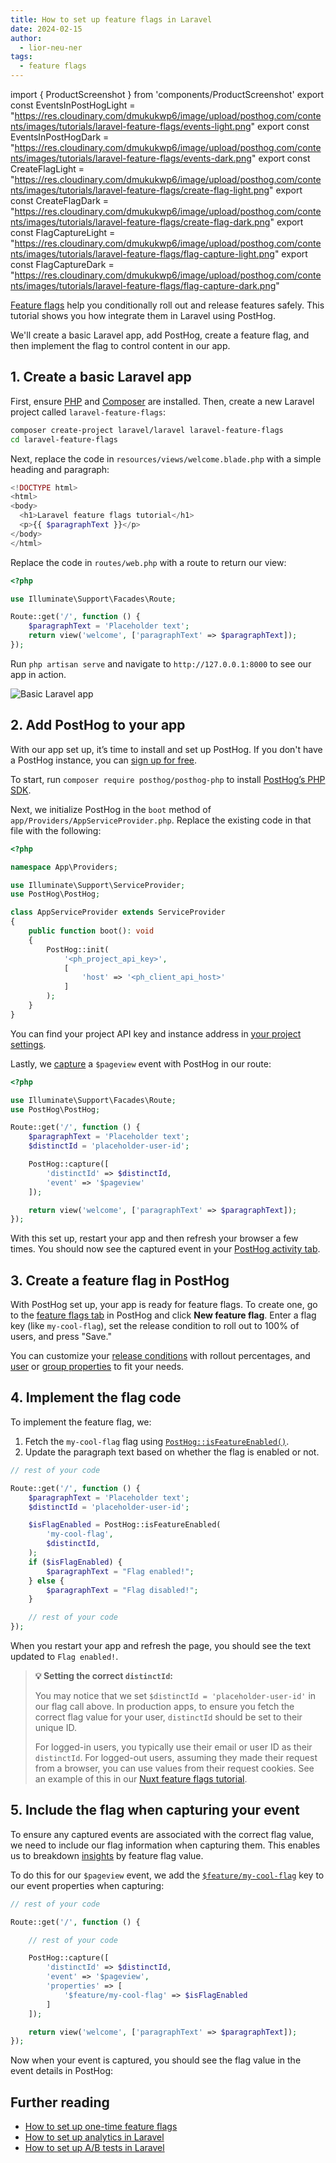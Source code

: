 ```yaml
---
title: How to set up feature flags in Laravel
date: 2024-02-15
author:
  - lior-neu-ner
tags:
  - feature flags
---
```


import { ProductScreenshot } from 'components/ProductScreenshot'
export const EventsInPostHogLight = "https://res.cloudinary.com/dmukukwp6/image/upload/posthog.com/contents/images/tutorials/laravel-feature-flags/events-light.png"
export const EventsInPostHogDark = "https://res.cloudinary.com/dmukukwp6/image/upload/posthog.com/contents/images/tutorials/laravel-feature-flags/events-dark.png"
export const CreateFlagLight = "https://res.cloudinary.com/dmukukwp6/image/upload/posthog.com/contents/images/tutorials/laravel-feature-flags/create-flag-light.png"
export const CreateFlagDark = "https://res.cloudinary.com/dmukukwp6/image/upload/posthog.com/contents/images/tutorials/laravel-feature-flags/create-flag-dark.png"
export const FlagCaptureLight = "https://res.cloudinary.com/dmukukwp6/image/upload/posthog.com/contents/images/tutorials/laravel-feature-flags/flag-capture-light.png"
export const FlagCaptureDark = "https://res.cloudinary.com/dmukukwp6/image/upload/posthog.com/contents/images/tutorials/laravel-feature-flags/flag-capture-dark.png"

[Feature flags](/feature-flags) help you conditionally roll out and release features safely. This tutorial shows you how integrate them in Laravel using PostHog. 

We'll create a basic Laravel app, add PostHog, create a feature flag, and then implement the flag to control content in our app.

## 1. Create a basic Laravel app

First, ensure [PHP](https://www.php.net/manual/en/install.php) and [Composer](https://getcomposer.org/) are installed. Then, create a new Laravel project called `laravel-feature-flags`:

```bash
composer create-project laravel/laravel laravel-feature-flags
cd laravel-feature-flags
```

Next, replace the code in `resources/views/welcome.blade.php` with a simple heading and paragraph:

```php file=resources/views/welcome.blade.php
<!DOCTYPE html>
<html>
<body>
  <h1>Laravel feature flags tutorial</h1>
  <p>{{ $paragraphText }}</p>
</body>
</html>
```

Replace the code in `routes/web.php` with a route to return our view:

```php file=routes/web.php
<?php

use Illuminate\Support\Facades\Route;

Route::get('/', function () {
    $paragraphText = 'Placeholder text';
    return view('welcome', ['paragraphText' => $paragraphText]);
});
```

Run `php artisan serve` and navigate to `http://127.0.0.1:8000` to see our app in action.

![Basic Laravel app](https://res.cloudinary.com/dmukukwp6/image/upload/v1710055416/posthog.com/contents/images/tutorials/laravel-feature-flags/basic-app.png)

## 2. Add PostHog to your app

With our app set up, it’s time to install and set up PostHog. If you don't have a PostHog instance, you can [sign up for free](https://us.posthog.com/signup).

To start, run `composer require posthog/posthog-php` to install [PostHog’s PHP SDK](/docs/libraries/php).

Next, we initialize PostHog in the `boot` method of `app/Providers/AppServiceProvider.php`. Replace the existing code in that file with the following:

```php file=app/Providers/AppServiceProvider.php
<?php

namespace App\Providers;

use Illuminate\Support\ServiceProvider;
use PostHog\PostHog;

class AppServiceProvider extends ServiceProvider
{
    public function boot(): void
    {
        PostHog::init(
            '<ph_project_api_key>',
            [
                'host' => '<ph_client_api_host>'
            ]
        );
    }
}
```

You can find your project API key and instance address in [your project settings](https://us.posthog.com/project/settings). 

Lastly, we [capture](/docs/product-analytics/capture-events) a `$pageview` event with PostHog in our route: 

```php file=routes/web.php
<?php

use Illuminate\Support\Facades\Route;
use PostHog\PostHog;

Route::get('/', function () {
    $paragraphText = 'Placeholder text';
    $distinctId = 'placeholder-user-id'; 

    PostHog::capture([
        'distinctId' => $distinctId,
        'event' => '$pageview'
    ]);

    return view('welcome', ['paragraphText' => $paragraphText]);
});
```

With this set up, restart your app and then refresh your browser a few times. You should now see the captured event in your [PostHog activity tab](https://us.posthog.com/events).

<ProductScreenshot
  imageLight={EventsInPostHogLight} 
  imageDark={EventsInPostHogDark} 
  alt="Events captured in PostHog" 
  classes="rounded"
/>

## 3. Create a feature flag in PostHog

With PostHog set up, your app is ready for feature flags. To create one, go to the [feature flags tab](https://us.posthog.com/feature_flags) in PostHog and click **New feature flag**. Enter a flag key (like `my-cool-flag`), set the release condition to roll out to 100% of users, and press "Save."

<ProductScreenshot
  imageLight={CreateFlagLight} 
  imageDark={CreateFlagDark} 
  alt="Feature flag created in PostHog" 
  classes="rounded"
/>

You can customize your [release conditions](/docs/feature-flags/creating-feature-flags#release-conditions) with rollout percentages, and [user](/docs/product-analytics/user-properties) or [group properties](/docs/product-analytics/group-analytics) to fit your needs.

## 4. Implement the flag code

To implement the feature flag, we: 

1. Fetch the `my-cool-flag` flag using [`PostHog::isFeatureEnabled()`](/docs/libraries/php#feature-flags). 
2. Update the paragraph text based on whether the flag is enabled or not.

```php file=routes/web.php
// rest of your code

Route::get('/', function () {
    $paragraphText = 'Placeholder text';
    $distinctId = 'placeholder-user-id'; 

    $isFlagEnabled = PostHog::isFeatureEnabled(
        'my-cool-flag',
        $distinctId,
    );
    if ($isFlagEnabled) {
        $paragraphText = "Flag enabled!";
    } else {
        $paragraphText = "Flag disabled!";
    }

    // rest of your code
});
```

When you restart your app and refresh the page, you should see the text updated to `Flag enabled!`. 

> **💡 Setting the correct `distinctId`:**
> 
> You may notice that we set `$distinctId = 'placeholder-user-id'` in our flag call above. In production apps, to ensure you fetch the correct flag value for your user, `distinctId` should be set to their unique ID. 
> 
> For logged-in users, you typically use their email or user ID as their `distinctId`. For logged-out users, assuming they made their request from a browser, you can use values from their request cookies. See an example of this in our [Nuxt feature flags tutorial](/tutorials/nuxt-feature-flags#setting-the-correct-distinctid).

## 5. Include the flag when capturing your event

To ensure any captured events are associated with the correct flag value, we need to include our flag information when capturing them. This enables us to breakdown [insights](/docs/product-analytics/insights) by feature flag value.

To do this for our `$pageview` event, we add the [`$feature/my-cool-flag`](/docs/libraries/php#step-2-include-feature-flag-information-when-capturing-events) key to our event properties when capturing:

```php file=routes/web.php
// rest of your code

Route::get('/', function () {

    // rest of your code

    PostHog::capture([
        'distinctId' => $distinctId,
        'event' => '$pageview',
        'properties' => [
            '$feature/my-cool-flag' => $isFlagEnabled
        ]
    ]);

    return view('welcome', ['paragraphText' => $paragraphText]);
});
```

Now when your event is captured, you should see the flag value in the event details in PostHog:

<ProductScreenshot
  imageLight={FlagCaptureLight} 
  imageDark={FlagCaptureDark} 
  alt="Flag details in event in PostHog" 
  classes="rounded"
/>

## Further reading

- [How to set up one-time feature flags](/tutorials/one-time-feature-flags)
- [How to set up analytics in Laravel](/tutorials/laravel-analytics)
- [How to set up A/B tests in Laravel](/tutorials/laravel-ab-tests)
